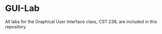 # GUI-Lab
All labs for the Graphical User Interface class, CST 238, are included in this repository.
